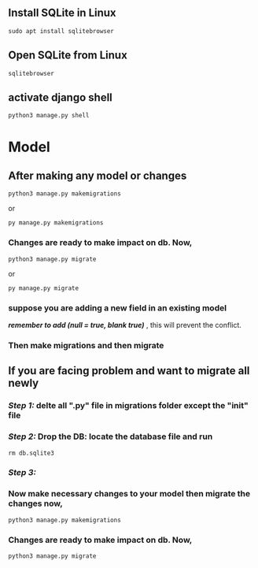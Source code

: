 ## Install SQLite in Linux

```
sudo apt install sqlitebrowser
```

## Open SQLite from Linux

```
sqlitebrowser
```
## activate django shell
```
python3 manage.py shell
```
<!-- class 7 -->

# Model
## After making any model or changes
```
python3 manage.py makemigrations
```
or
```
py manage.py makemigrations
```
### Changes are ready to make impact on db. Now,
```
python3 manage.py migrate
```
or
```
py manage.py migrate
```

### suppose you are adding a new field in an existing model
***remember to add (null = true, blank true)***  , this will prevent the conflict.
### Then make migrations and then migrate

## If you are facing problem and want to migrate all newly
### ***Step 1:*** delte all ".py" file in migrations folder except the "__init__" file
### ***Step 2:*** Drop the DB: locate the database file and run
```
rm db.sqlite3
```
### ***Step 3:***
### Now make necessary changes to your model then migrate the changes now,
```
python3 manage.py makemigrations
```
### Changes are ready to make impact on db. Now,
```
python3 manage.py migrate
```
 
